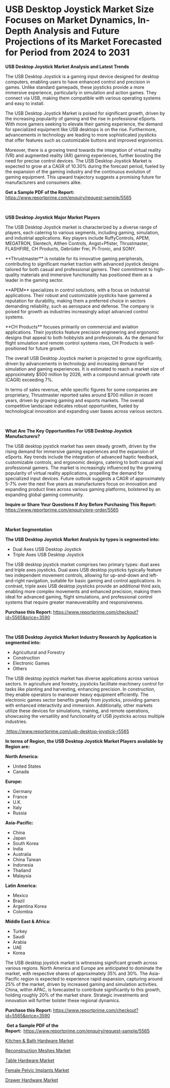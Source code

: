 <p><h1>USB Desktop Joystick Market Size Focuses on Market Dynamics, In-Depth Analysis and Future Projections of its Market Forecasted for Period from 2024 to 2031</h1></p><p><strong>USB Desktop Joystick Market Analysis and Latest Trends</strong></p>
<p><p>The USB Desktop Joystick is a gaming input device designed for desktop computers, enabling users to have enhanced control and precision in games. Unlike standard gamepads, these joysticks provide a more immersive experience, particularly in simulation and action games. They connect via USB, making them compatible with various operating systems and easy to install.</p><p>The USB Desktop Joystick Market is poised for significant growth, driven by the increasing popularity of gaming and the rise in professional eSports. With more gamers seeking to elevate their gaming experience, the demand for specialized equipment like USB desktops is on the rise. Furthermore, advancements in technology are leading to more sophisticated joysticks that offer features such as customizable buttons and improved ergonomics.</p><p>Moreover, there is a growing trend towards the integration of virtual reality (VR) and augmented reality (AR) gaming experiences, further boosting the need for precise control devices. The USB Desktop Joystick Market is expected to grow at a CAGR of 10.30% during the forecast period, fueled by the expansion of the gaming industry and the continuous evolution of gaming equipment. This upward trajectory suggests a promising future for manufacturers and consumers alike.</p></p>
<p><strong>Get a Sample PDF of the Report:&nbsp;</strong> <a href="https://www.reportprime.com/enquiry/request-sample/5565">https://www.reportprime.com/enquiry/request-sample/5565</a></p>
<p>&nbsp;</p>
<p><strong>USB Desktop Joystick Major Market Players</strong></p>
<p><p>The USB Desktop Joystick market is characterized by a diverse range of players, each catering to various segments, including gaming, simulation, and industrial applications. Key players include RuffyControls, APEM, MEGATRON, Slentech, Althen Controls, Angst+Pfister, Thrustmaster, FLASHFIRE, CH Products, Gebrüder Frei, Pi-Tronic, and SONY.</p><p>**Thrustmaster** is notable for its innovative gaming peripherals, contributing to significant market traction with advanced joystick designs tailored for both casual and professional gamers. Their commitment to high-quality materials and immersive functionality has positioned them as a leader in the gaming sector.</p><p>**APEM** specializes in control solutions, with a focus on industrial applications. Their robust and customizable joysticks have garnered a reputation for durability, making them a preferred choice in sectors demanding reliability, such as aerospace and defense. The company is poised for growth as industries increasingly adopt advanced control systems.</p><p>**CH Products** focuses primarily on commercial and aviation applications. Their joysticks feature precision engineering and ergonomic designs that appeal to both hobbyists and professionals. As the demand for flight simulation and remote control systems rises, CH Products is well-positioned for future growth.</p><p>The overall USB Desktop Joystick market is projected to grow significantly, driven by advancements in technology and increasing demand for simulation and gaming experiences. It is estimated to reach a market size of approximately $500 million by 2026, with a compound annual growth rate (CAGR) exceeding 7%.</p><p>In terms of sales revenue, while specific figures for some companies are proprietary, Thrustmaster reported sales around $700 million in recent years, driven by growing gaming and esports markets. The overall competitive landscape indicates robust opportunities, fueled by technological innovation and expanding user bases across various sectors.</p></p>
<p>&nbsp;</p>
<p><strong>What Are The Key Opportunities For USB Desktop Joystick Manufacturers?</strong></p>
<p><p>The USB desktop joystick market has seen steady growth, driven by the rising demand for immersive gaming experiences and the expansion of eSports. Key trends include the integration of advanced haptic feedback, customizable controls, and ergonomic designs, catering to both casual and professional gamers. The market is increasingly influenced by the growing popularity of virtual reality applications, propelling the demand for specialized input devices. Future outlook suggests a CAGR of approximately 5-7% over the next five years as manufacturers focus on innovation and expanding product lines across various gaming platforms, bolstered by an expanding global gaming community.</p></p>
<p><strong>Inquire or Share Your Questions If Any Before Purchasing This Report:</strong> <a href="https://www.reportprime.com/enquiry/pre-order/5565">https://www.reportprime.com/enquiry/pre-order/5565</a></p>
<p>&nbsp;</p>
<p><strong>Market Segmentation</strong></p>
<p><strong>The USB Desktop Joystick Market Analysis by types is segmented into:</strong></p>
<p><ul><li>Dual Axes USB Desktop Joystick</li><li>Triple Axes USB Desktop Joystick</li></ul></p>
<p><p>The USB desktop joystick market comprises two primary types: dual axes and triple axes joysticks. Dual axes USB desktop joysticks typically feature two independent movement controls, allowing for up-and-down and left-and-right navigation, suitable for basic gaming and control applications. In contrast, triple axes USB desktop joysticks provide an additional third axis, enabling more complex movements and enhanced precision, making them ideal for advanced gaming, flight simulations, and professional control systems that require greater maneuverability and responsiveness.</p></p>
<p><strong>Purchase this Report:&nbsp;</strong><a href="https://www.reportprime.com/checkout?id=5565&price=3590">https://www.reportprime.com/checkout?id=5565&price=3590</a></p>
<p>&nbsp;</p>
<p><strong>The USB Desktop Joystick Market Industry Research by Application is segmented into:</strong></p>
<p><ul><li>Agricultural and Forestry</li><li>Construction</li><li>Electronic Games</li><li>Others</li></ul></p>
<p><p>The USB desktop joystick market has diverse applications across various sectors. In agriculture and forestry, joysticks facilitate machinery control for tasks like planting and harvesting, enhancing precision. In construction, they enable operators to maneuver heavy equipment efficiently. The electronic games sector benefits greatly from joysticks, providing gamers with enhanced interactivity and immersion. Additionally, other markets utilize these devices for simulations, training, and remote operations, showcasing the versatility and functionality of USB joysticks across multiple industries.</p></p>
<p><a href="https://www.reportprime.com/usb-desktop-joystick-r5565">&nbsp;https://www.reportprime.com/usb-desktop-joystick-r5565</a></p>
<p><strong>In terms of Region, the USB Desktop Joystick Market Players available by Region are:</strong></p>
<p>
    <p> <strong> North America: </strong>
        <ul>
            <li>United States</li>
            <li>Canada</li>
        </ul>
        </p> 
    <p> <strong> Europe: </strong>
        <ul>
            <li>Germany</li>
            <li>France</li>
            <li>U.K.</li>
            <li>Italy</li>
            <li>Russia</li>
        </ul>
        </p> 
    <p> <strong> Asia-Pacific: </strong>
        <ul>
            <li>China</li>
            <li>Japan</li>
            <li>South Korea</li>
            <li>India</li>
            <li>Australia</li>
            <li>China Taiwan</li>
            <li>Indonesia</li>
            <li>Thailand</li>
            <li>Malaysia</li>
        </ul>
        </p> 
    <p> <strong> Latin America: </strong>
        <ul>
            <li>Mexico</li>
            <li>Brazil</li>
            <li>Argentina Korea</li>
            <li>Colombia</li>
        </ul>
        </p> 
    <p> <strong> Middle East & Africa: </strong>
        <ul>
            <li>Turkey</li>
            <li>Saudi</li>
            <li>Arabia</li>
            <li>UAE</li>
            <li>Korea</li>
        </ul>
    </p>
    </p>
<p><p>The USB desktop joystick market is witnessing significant growth across various regions. North America and Europe are anticipated to dominate the market, with respective shares of approximately 35% and 30%. The Asia-Pacific region is expected to experience rapid expansion, capturing around 25% of the market, driven by increased gaming and simulation activities. China, within APAC, is forecasted to contribute significantly to this growth, holding roughly 20% of the market share. Strategic investments and innovation will further bolster these regional dynamics.</p></p>
<p><strong>Purchase this Report: </strong><a href="https://www.reportprime.com/checkout?id=5565&price=3590">https://www.reportprime.com/checkout?id=5565&price=3590</a></p>
<p>&nbsp;<strong>Get a Sample PDF of the Report:&nbsp;&nbsp;</strong><a href="https://www.reportprime.com/enquiry/request-sample/5565">https://www.reportprime.com/enquiry/request-sample/5565</a></p>
<p><strong></strong></p>
<p><p><a href="https://www.linkedin.com/pulse/kitchen-bath-hardware-market-trends-strategic-insights-2024-emyze?trackingId=9xd%2BnjngRc6S1lgIUPA7UQ%3D%3D">Kitchen & Bath Hardware Market</a></p><p><a href="https://issuu.com/reportprime-2/docs/reconstruction-meshes-market-size-2_ee9f9a507f89d1">Reconstruction Meshes Market</a></p><p><a href="https://www.linkedin.com/pulse/table-hardware-market-industry-landscape-growth-trajectories-8fspe?trackingId=f1wc4K5VSAyfJPxXEPwngw%3D%3D">Table Hardware Market</a></p><p><a href="https://issuu.com/reportprime-2/docs/female-pelvic-implants-market-size-_968a87721d0a6b">Female Pelvic Implants Market</a></p><p><a href="https://www.linkedin.com/pulse/unlocking-growth-potential-market-strategic-analysis-drawer-hardware-feaxe?trackingId=a76YsO0CRpirhclf4NQ3qA%3D%3D">Drawer Hardware Market</a></p></p>